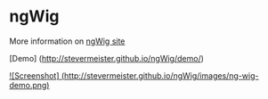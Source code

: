 ngWig
=====


More information on [ngWig site](http://stevermeister.github.io/ngWig/)

[Demo] (http://stevermeister.github.io/ngWig/demo/)  

[![Screenshot] (http://stevermeister.github.io/ngWig/images/ng-wig-demo.png)](http://stevermeister.github.io/ngWig/demo/)
